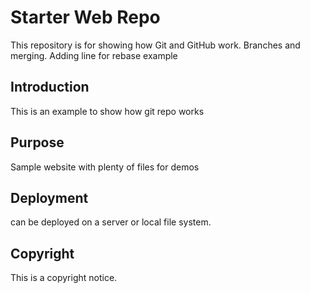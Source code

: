 # Starter Web Repo

This repository is for showing how Git and GitHub work. Branches and merging. Adding line for rebase example

## Introduction

This is an example to show how git repo works 

## Purpose

Sample website with plenty of files for demos

## Deployment

can be deployed on a server or local file system.

## Copyright

This is a copyright notice. 

